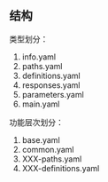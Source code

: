 ## 结构

类型划分：

1. info.yaml
2. paths.yaml
3. definitions.yaml
4. responses.yaml
5. parameters.yaml
6. main.yaml

功能层次划分：

1. base.yaml
2. common.yaml
3. XXX-paths.yaml
4. XXX-definitions.yaml

